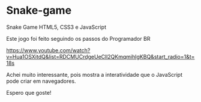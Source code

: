 # Snake-game
 Snake Game HTML5, CSS3 e JavaScript

 Este jogo foi feito seguindo os passos do Programador BR

 https://www.youtube.com/watch?v=Hua1OSXitdQ&list=RDCMUCrdgeUeCll2QKmqmihIgKBQ&start_radio=1&t=18s

 Achei muito interessante, pois mostra a interatividade que o JavaScript pode criar em navegadores.

 Espero que goste!

